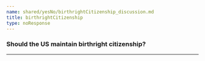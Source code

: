```yaml
---
name: shared/yesNo/birthrightCitizenship_discussion.md
title: birthrightCitizenship
type: noResponse
---
```


### Should the US maintain birthright citizenship?

---

